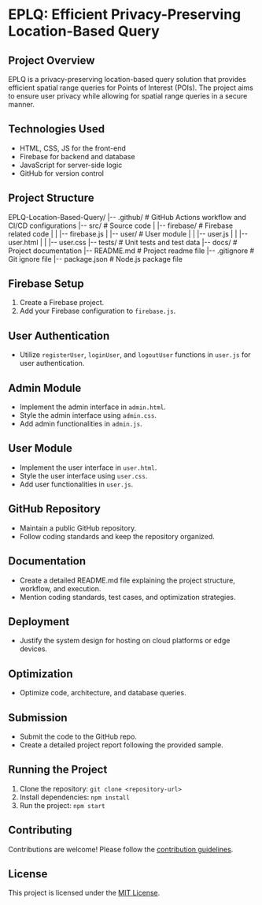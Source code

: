 # EPLQ: Efficient Privacy-Preserving Location-Based Query

## Project Overview

EPLQ is a privacy-preserving location-based query solution that provides efficient spatial range queries for Points of Interest (POIs). The project aims to ensure user privacy while allowing for spatial range queries in a secure manner.

## Technologies Used

- HTML, CSS, JS for the front-end
- Firebase for backend and database
- JavaScript for server-side logic
- GitHub for version control

## Project Structure

EPLQ-Location-Based-Query/
|-- .github/ # GitHub Actions workflow and CI/CD configurations
|-- src/ # Source code
| |-- firebase/ # Firebase related code
| | |-- firebase.js
| |-- user/ # User module
| | |-- user.js
| | |-- user.html
| | |-- user.css
|-- tests/ # Unit tests and test data
|-- docs/ # Project documentation
|-- README.md # Project readme file
|-- .gitignore # Git ignore file
|-- package.json # Node.js package file


## Firebase Setup

1. Create a Firebase project.
2. Add your Firebase configuration to `firebase.js`.

## User Authentication

- Utilize `registerUser`, `loginUser`, and `logoutUser` functions in `user.js` for user authentication.

## Admin Module

- Implement the admin interface in `admin.html`.
- Style the admin interface using `admin.css`.
- Add admin functionalities in `admin.js`.

## User Module

- Implement the user interface in `user.html`.
- Style the user interface using `user.css`.
- Add user functionalities in `user.js`.

## GitHub Repository

- Maintain a public GitHub repository.
- Follow coding standards and keep the repository organized.

## Documentation

- Create a detailed README.md file explaining the project structure, workflow, and execution.
- Mention coding standards, test cases, and optimization strategies.

## Deployment

- Justify the system design for hosting on cloud platforms or edge devices.

## Optimization

- Optimize code, architecture, and database queries.

## Submission

- Submit the code to the GitHub repo.
- Create a detailed project report following the provided sample.

## Running the Project

1. Clone the repository: `git clone <repository-url>`
2. Install dependencies: `npm install`
3. Run the project: `npm start`

## Contributing

Contributions are welcome! Please follow the [contribution guidelines](CONTRIBUTING.md).

## License

This project is licensed under the [MIT License](LICENSE).

